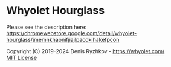 # Whyolet Hourglass

Please see the description here:  
https://chromewebstore.google.com/detail/whyolet-hourglass/jmemnkhapnifjiajlpacdkihakefpcon

Copyright (C) 2019-2024 Denis Ryzhkov - https://whyolet.com/  
[MIT License](https://github.com/whyolet/hourglass/blob/master/LICENSE)

